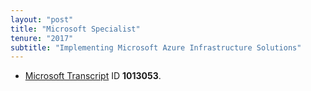 ```yaml
---
layout: "post"
title: "Microsoft Specialist"
tenure: "2017"
subtitle: "Implementing Microsoft Azure Infrastructure Solutions"
---
```

- <a href="https://mcp.microsoft.com/Anonymous//Transcript/Validate" target="_blank">Microsoft Transcript</a> ID **1013053**.
